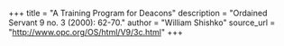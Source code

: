 +++
title = "A Training Program for Deacons"
description = "Ordained Servant 9 no. 3 (2000): 62-70."
author = "William Shishko"
source_url = "http://www.opc.org/OS/html/V9/3c.html"
+++

